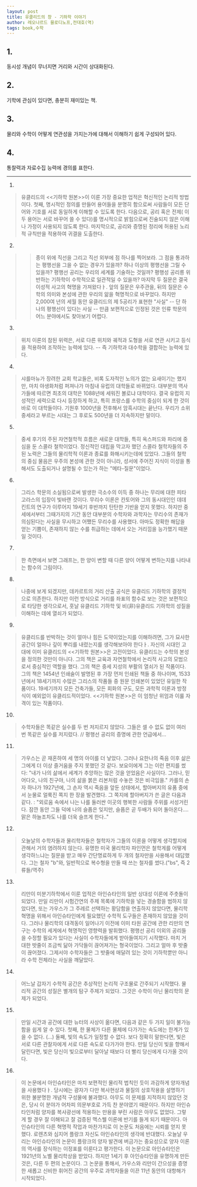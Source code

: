 ```yaml
---
layout: post
title: 유클리드의 창 - 기하학 이야기
author: 레오나르드 믈로디노프,전대호(역)
tags: book,수학
---
```


## 1. 
동시성 개념이 무너지면 거리와 시간이 상대화된다.

## 2.
기학에 관심이 있다면, 충분히 재미있는 책.

## 3.
물리와 수학이 어떻게 연관성을 가지는가에 대해서 이해하기 쉽게 구성되어 있다.

## 4. 
통찰력과 자료수집 능력에 경의를 표한다.

- - -
 
1. 
> 유클리드의 <<기하학 원본>>이 이룬 가장 중요한 업적은 혁신적인 논리적 방법이다. 첫째, 명시적인 정의를 만들어 용어들을 분명히 함으로써 사람들이 모든 단어와 기호를 서로 동일하게 이해할 수 있도록 한다. 다음으로, 공리 혹은 전제( 이 두 용어는 서로 바꾸어 쓸 수 있다)를 명시적으로 밝힘으로써 진술되지 않은 이해나 가정이 사용되지 않도록 한다. 마지막으로, 공리와 증명된 정리에 허용된 노리적 규칙만을 적용하여 귀결을 도출한다.

2. 
>> 종이 위에 직선을 그리고 직선 외부에 점 하나를 찍어보라. 그 점을 통과하는 평행선을 그을 수 없는 경우가 있을까? 하나 이상의 평행선을 그릴 수 있을까? 평행선 공리는 우리의 세계를 기술하는 것일까? 평행성 공리릉 위반하는 기하학이 수학적으로 일관적일 수 있을까? 마지막 두 질문은 결국 이성적 사고의 혁명을 가져왔다ㅏ. 앞의 질문은 우주관을, 뒤의 질문은 수학의 의미와 본성에 관한 우리의 앎을 혁명적으로 바꾸었다. 하지만 2,000여 년의 세월 동안 유클리드의 제 5공리가 표현한 "사실" -- 단 하나의 평행선이 있다는 사실 -- 만큼 보편적으로 인정된 것은 인류 학문의 어느 분야에서도 찾아보기 어렵다.
 
3. 
> 위치 이론의 참된 위력은, 서로 다른 위치와 궤적과 도형을 서로 연관 시키고 등식을 적용하여 조작하는 능력에 있다. --  즉 기하학과 대수학을 결합하는 능력에 있다.
 
4. 
> 샤를마뉴가 장려한 교회 학교들은, 비록 도자적인 노의가 없는 요새이기는 했지만, 마치 야생화처럼 퍼져나가 마침내 유럽의 대학들로 바뀌었다. 대부분의 역사가들에 따르면 최초의 대학은 1088년에 세워진 볼로냐 대학이다. 결국 유럽의 지성적인 세력으로 다시 등장하게 하고, 특히 프랑스를 수학의 중심이 되게 한 것이 바로 이 대학들이다. 기원후 1000년을 전후해서 암흑시대는 끝난다. 우리가 소위 중세라고 부르는 시대는 그 후로도 500년을 더 지속하지만 말이다.

5. 
> 중세 후기의 주된 자연철학적 흐름은 새로운 대학들, 특히 옥스퍼드와 파리에 중심을 둔 스콜라 철학이었다. 정신적인 대립을 막고자 했던 스콜라 철학자들의 주된 노력은 그들의 물리학적 이론과 종료를 화해시키는데에 있었다. 그들의 철학의 중심 물음은 우주의 본성에 관한 것이 아니라, 성서에 주어진 지식이 이성을 통해서도 도출되거나 설명될 수 있는가 하는 "메타-질문"이었다.
 
6. 
> 그리스 학문의 소실됨으로써 발생한 극소수의 이득 중 하나는 무리에 대한 피타고라스의 입장이 빛바랜 것이다. 무리수 이론은 칸토어와 그의 동시대인인 데데킨트의 연구가 이루어지 19세기 후반까지 탄탄한 기반을 얻지 못했다. 하지만 중세에서부터 그때가지의 기간 동안 대부분의 수학자와 과학자는 무리수의 존재가 의심된다는 사실을 무시하고 어쨌든 무리수를 사용했다. 아마도 정확한 해답을 얻는 기쁨이, 존재하지 않는 수를 취급하는 데에서 오는 거리낌을 능가했기 때문일 것이다.
 
7. 
> 한 측면에서 보면 그래프는, 한 양이 변할 때 다른 양이 어떻게 변하는지를 나타내는 함수의 그림이다.

8. 
> 나중에 보게 되겠지만, 데카르트의 거리 산출 공식은 유클리드 기하학의 결정적으로 의존한다. 하지만 이런 방식으로 거리를 좌표의 함수로 보는 것은 보편적으로 타당한 생각으로서, 훗날 유클리드 기하학 및 비(非)유클리드 기하학의 성질을 이해하는 데에 열쇠가 되었다.

9. 
> 유클리드를 반박하는 것이 얼마나 힘든 도약이었는지를 이해하려면, 그가 묘사한 공간이 얼마나 깊이 뿌리를 내렸는지를 생각해보아야 한다ㅏ. 자신의 시대인 고대에 이미 유클리드의 <<기하학 원본>>은 고전이었다. 유클리드는 수학의 본성을 정의한 것만이 아니다. 그의 책은 교육과 자연철학에서 논리적 사고의 모범으로서 중심적인 역할을 했다. 그의 책은 중세 지성의 부활의 열쇠가 된 작품이다. 그의 책은 1454년 인쇄술이 발명된 후 가장 먼저 인쇄된 책들 중 하나이며, 1533년에서 18세기까지 수많은 그리스의 작품들 중 원문 인쇄본이 있었던 유일한 작품이다. 19세기까지 모든 건축가들, 모든 회화의 구도, 모든 과학적 이론과 방정식이 예외없이 유클리드적이었다. <<기하학 원본>>은 이 엄청난 위엄과 이룰 자격이 있는 작품이다.
 
10. 
> 수학자들은 똑같은 실수를 두 번 저지르지 않았다. 그들은 셀 수 없도 없이 여러 번 똑같은 실수를 저지렀다. // 평행선 공리의 증명에 관한 언급에서...
 
11. 
> 가우스는 곧 재혼하여 세 명의 아이를 더 낳았다. 그러나 요한나의 죽음 이후 삶은 그에게 더 이상 즐거움을 주지 못했던 것 같다. 보요이에게 그는 이런 편지를 썼다: "내가 나의 삶에서 세계가 추앙하는 많은 것을 얻었음은 사실이다. 그러나, 믿어다오, 나의 친구야, 나의 삶을 붉은 리본처럼 수놓은 것은 비극임을." 카를의 손자 하나가 1927년에, 그 손자 역시 죽음을 앞둔 상태에서, 할아버지의 유품 중에서 눈물로 얼룩진 쪽지 한 장을 발견했다. 그 쪽지에 할아버지가 쓴 글은 다음과 같다. : "외로움 속에서 나는 나를 둘러싼 이곳의 행복한 사람들 주위를 서성거린다. 잠깐 동안 그들 덕에 나의 슬픔은 잊지만, 슬픔은 곧 두배가 되어 돌아온다.... 맑은 하늘조차도 나를 더욱 슬프게 한다.."

12. 
> 오늘날의 수학자들과 물리학자들은 철학자가 그들의 이론을 어떻게 생각할지에 관해서 거의 염려하지 않는다. 유명한 미국 물리학자 파인먼은 철학게를 어떻게 생각하느냐는 질문을 받고 매우 간단명료하게 두 개의 철자만을 사용해서 대답했다. 그는 철자 "b"와, 일반적으로 복수형을 만들 때 쓰는 철자를 썼다.("bs", 즉 2류들/역주)

13. 
> 리만이 미분기하학에서 이룬 업적은 아인슈타인의 일반 상대성 이론에 주춧돌이 되었다. 만일 리만이 시험간연의 주제 목록에 기하학을 넣는 경솔함을 범하지 않았다면, 또는 가우스가 그 주레르 선택하는 황담함을 연출하지 않았다면, 물리학 혁명을 위해서 아인슈타인에게 필요했던 수학적 도구들은 존재하지 않았을 것이다. 그러나 물리학의 대격동이 일어나기 이전에 이미 타원 공간에 관한 리만의 연구는 수학의 세게에서 혁명적인 영향력을 발휘했다. 평행선 공리 이외의 공리들을 수정할 필요가 있다는 사실이 수학자들에게 받아들여지기 시작했다. 마치 거대한 밧줄이 조금씩 닮아 가닥들이 끊어져가는 형국이었다. 그리고 얼마 후 밧줄이 끊어졌다. 그제서야 수학자들은 그 밧줄에 매달려 있는 것이 기하학뿐만 아니라 수학 전체라는 사실을 깨달았다.

14. 
> 어느날 갑자기 수학적 공간은 추상적인 논리적 구조물로 간주되기 시작했다. 물리적 공간의 성질은 별개의 탐구 주제가 되었다. 그것은 수학이 아닌 물리학의 문제가 되었다.

15. 
> 만일 시간과 공간에 대한 뉴터의 사상이 옮다면, 다음과 같은 두 가지 일이 불가능함을 쉽게 알 수 있다. 첫째, 한 물체가 다른 물체에 다가가는 속도에는 한계가 있을 수 없다. (...) 둘째, 빛의 속도가 일정할 수 없다. 보다 정확히 말한다면, 빛은 서로 다른 관찰자에게 서로 다른 속도로 다가가야 한다. 만일 당신이 빛을 향해서 달린다면, 빛은 당신이 빛으로부터 달아날 때보다 더 빨리 당신에게 다가올 것이다.

16. 
> 이 논문에서 아인슈타인은 마치 보편적인 물리적 법칙인 듯이 과감하게 양자개념을 사용했다ㅏ. 당시에는 광자가 다만 복사현상과 물질의 상호작용을 설명하기 위한 불분명한 개념적 구성물에 불과했다. 아무도 이 문제를 지적하지 않았던 것은, 당시 이 분야가 어차피 의문부호로 가득 찬 분야였기 때문이다. 하지만 아인슈타인처럼 양자를 복사광선에 적용하는 만용을 부린 사람은 아무도 없었다. 그렇게 할 경우 잘 이해되고 잘 검증된 맥스웰 이론에 반기를 들게 되기 때문이다. 아인슈타인의 다른 혁명적 작업과 마찬가지로 이 논문도 처음에는 시뢰를 얻지 못했다. 로렌츠와 심지어 플랑크 자신도 아인슈타인의 생각에 반대했다. 오늘날 우리는 아인슈타인의 논문이 플랑크의 양자 발견에 버금가는 중요성으로 양자 이론의 역사를 장식하는 이정표를 이룬다고 평가한다. 이 논문으로 아인슈타인은 1921년의 노벨 물리학상을 받았다. 하지만 1세기 후 아인슈타인을 유명하게 만든 것은, 다른 두 편의 논문이다. 그 논문을 통해서, 가우스와 리만이 간으성을 증명한 새롭고 신비한 휘어진 공간의 우주로 과학자들을 이끈 11년 동안의 대항해가 시작되었다.

 